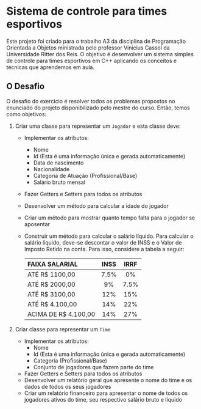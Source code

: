 # Sistema de controle para times esportivos
Este projeto foi criado para o trabalho A3 da disciplina de Programação Orientada a Objetos ministrada pelo professor Vinicius Cassol da Universidade Ritter dos Reis. O objetivo é desenvolver um sistema simples de controle para times esportivos em C++ aplicando os conceitos e técnicas que aprendemos em aula.

## O Desafio
O desafio do exercicio é resolver todos os problemas propostos no enunciado do projeto disponibilizado pelo mestre do curso. Então, temos como objetivos:
1. Criar uma classe para representar um `Jogador` e esta classe deve:
   - Implementar os atributos:
      - Nome
      - Id (Esta é uma informação única e gerada automaticamente)
      - Data de nascimento
      - Nacionalidade
      - Categoria de Atuação (Profissional/Base)
      - Salário bruto mensal
   - Fazer Getters e Setters para todos os atributos
   - Desenvolver um método para calcular a idade do jogador
   - Criar um método para mostrar quanto tempo falta para o jogador se aposentar
   - Construir um método para calcular o salário líquido. Para calcular o salário líquido, deve-se descontar o valor de INSS e o Valor de Imposto Retido na conta. Para isso, considere a tabela a seguir:
   

     |   FAIXA SALARIAL     |  INSS  | IRRF  |
 	 | :---                 |  :---: | :---: |
     | ATÉ R$ 1100,00       |   7.5% |   0%  |
	 | ATÉ R$ 2000,00       |     9% | 7.5%  |
	 | ATÉ R$ 3100,00       |    12% |  15%  |
	 | ATÉ R$ 4.100,00      |    14% |  22%  |
	 | ACIMA DE R$ 4.100,00 |    14% |  27%  |

2. Criar classe para representar um `Time`
   - Implementar os atributos:
      - Nome
      - Id (Esta é uma informação única e gerada automaticamente)
      - Categoria (Profissional/Base)
      - Conjunto de jogadores que fazem parte do time
   - Fazer Getters e Setters para todos os atributos
   - Desenvolver um relatório geral que apresente o nome do time e os dados de todos os seus jogadores
   -  Criar um relatório financeiro para apresentar o nome de todos os jogadores ativos do time, seu respectivo salário bruto e líquido